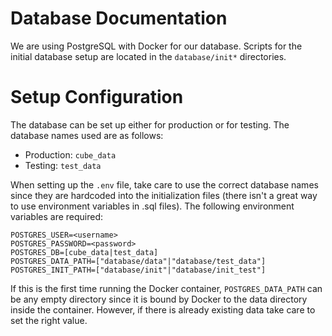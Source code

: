# Database Documentation
We are using PostgreSQL with Docker for our database. Scripts for the initial database setup are located in the `database/init*` directories.

# Setup Configuration
The database can be set up either for production or for testing. The database names used are as follows:
- Production: `cube_data`
- Testing: `test_data`

When setting up the `.env` file, take care to use the correct database names since they are hardcoded into the initialization files (there isn't a great way to use environment variables in .sql files). The following environment variables are required:

```
POSTGRES_USER=<username>
POSTGRES_PASSWORD=<password>
POSTGRES_DB=[cube_data|test_data]
POSTGRES_DATA_PATH=["database/data"|"database/test_data"]
POSTGRES_INIT_PATH=["database/init"|"database/init_test"]
```

If this is the first time running the Docker container, `POSTGRES_DATA_PATH` can be any empty directory since it is bound by Docker to the data directory inside the container. However, if there is already existing data take care to set the right value.